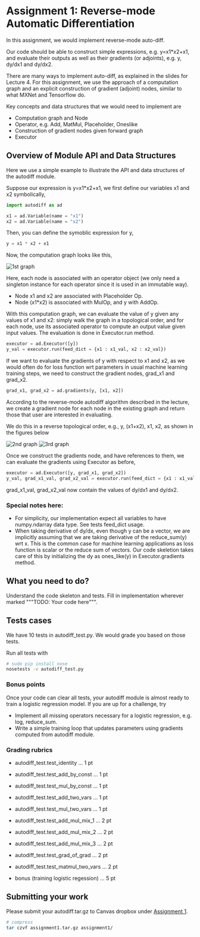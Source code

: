 # Assignment 1: Reverse-mode Automatic Differentiation

In this assignment, we would implement reverse-mode auto-diff.

Our code should be able to construct simple expressions, e.g. y=x1*x2+x1,
and evaluate their outputs as well as their gradients (or adjoints), e.g. y, dy/dx1 and dy/dx2.

There are many ways to implement auto-diff, as explained in the slides for Lecture 4.
For this assignment, we use the approach of a computation graph and an explicit construction of gradient (adjoint) nodes, similar to what MXNet and Tensorflow do.

Key concepts and data structures that we would need to implement are
- Computation graph and Node
- Operator, e.g. Add, MatMul, Placeholder, Oneslike
- Construction of gradient nodes given forward graph
- Executor

## Overview of Module API and Data Structures

Here we use a simple example to illustrate the API and data structures of the autodiff module.

Suppose our expression is y=x1*x2+x1, we first define our variables x1 and x2 symbolically,

```python
import autodiff as ad

x1 = ad.Variable(name = "x1")
x2 = ad.Variable(name = "x2")
```
Then, you can define the symoblic expression for y,

```python
y = x1 * x2 + x1
```
Now, the computation graph looks like this,

![1st graph](/img/hwk1_graph1.png)

Here, each node is associated with an operator object (we only need a singleton instance for each operator since it is used in an immutable way).
- Node x1 and x2 are associated with Placeholder Op.
- Node (x1*x2) is associated with MulOp, and y with AddOp.

With this computation graph, we can evaluate the value of y given any values of x1 and x2: simply walk the graph in a topological order, and for each node, use its associated operator to compute an output value given input values. The evaluation is done in Executor.run method.

```python
executor = ad.Executor([y])
y_val = executor.run(feed_dict = {x1 : x1_val, x2 : x2_val})
```

If we want to evaluate the gradients of y with respect to x1 and x2, as we would often do for loss function wrt parameters in usual machine learning training steps, we need to construct the gradient nodes, grad_x1 and grad_x2.

```python
grad_x1, grad_x2 = ad.gradients(y, [x1, x2])
```

According to the reverse-mode autodiff algorithm described in the lecture, we create a gradient node for each node in the existing graph and return those that user are interested in evaluating.

We do this in a reverse topological order, e.g., y, (x1+x2), x1, x2, as shown in the figures below

![2nd graph](/img/hwk1_graph2.png)
![3rd graph](/img/hwk1_graph3.png)


Once we construct the gradients node, and have references to them, we can evaluate the gradients using Executor as before,
```python
executor = ad.Executor([y, grad_x1, grad_x2])
y_val, grad_x1_val, grad_x2_val = executor.run(feed_dict = {x1 : x1_val, x2 : x2_val})
```
grad_x1_val, grad_x2_val now contain the values of dy/dx1 and dy/dx2.

### Special notes here:
- For simplicity, our implementation expect all variables to have numpy.ndarray data type. See tests feed_dict usage.
- When taking derivative of dy/dx, even though y can be a vector, we are implicitly assuming that we are taking derivative of the reduce_sum(y) wrt x. This is the common case for machine learning applications as loss function is scalar or the reduce sum of vectors. Our code skeletion takes care of this by initializing the dy as ones_like(y) in Executor.gradients method.

## What you need to do?
Understand the code skeleton and tests. Fill in implementation wherever marked """TODO: Your code here""".

## Tests cases
We have 10 tests in autodiff_test.py. We would grade you based on those tests.

Run all tests with
```bash
# sudo pip install nose
nosetests -v autodiff_test.py
```

### Bonus points
Once your code can clear all tests, your autodiff module is almost ready to train a logistic regression model. If you are up for a challenge, try 

- Implement all missing operators necessary for a logistic regression, e.g. log, reduce_sum. 
- Write a simple training loop that updates parameters using gradients computed from autodiff module.

### Grading rubrics
- autodiff_test.test_identity ... 1 pt
- autodiff_test.test_add_by_const ... 1 pt
- autodiff_test.test_mul_by_const ... 1 pt
- autodiff_test.test_add_two_vars ... 1 pt
- autodiff_test.test_mul_two_vars ... 1 pt
- autodiff_test.test_add_mul_mix_1 ... 2 pt
- autodiff_test.test_add_mul_mix_2 ... 2 pt
- autodiff_test.test_add_mul_mix_3 ... 2 pt
- autodiff_test.test_grad_of_grad ... 2 pt
- autodiff_test.test_matmul_two_vars ... 2 pt

- bonus (training logistic regession) ... 5 pt

## Submitting your work

Please submit your autodiff.tar.gz to Canvas dropbox under [Assignment 1](https://canvas.uw.edu/courses/1199471/assignments/4214861).
```bash
# compress
tar czvf assignment1.tar.gz assignment1/
```

